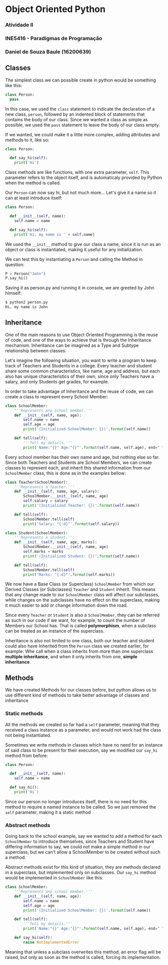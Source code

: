 # Object Oriented Python
### Atividade II
### INE5416 - Paradigmas de Programação
### Daniel de Souza Baule (16200639)
## Classes
The simplest class we can possible create in python would be something like this:
```python
class Person:
  pass
```
In this case, we used the `class` statement to indicate the declaration of a new class, `person`, followed by an indented block of statements that contains the body of our class. Since we wanted a class as simple as possible, we used the `pass` statement to leave the body of our class empty.

If we wanted, we could make it a little more complex, adding attributes and methods to it, like so:
```python
class Person:

  def say_hi(self):
    print('Hi')
```
Class methods are like functions, with one extra parameter, `self`. This parameter refers to the object itself, and is automaticaly provided by Python when the method is called.

Our `Person` can now say hi, but not much more... Let's give it a name so it can at least introduce itself:
```python
class Person:

  def __init__(self, name):
    self.name = name

  def say_hi(self):
    print('Hi, my name is ' + self.name)
```
We used the `__init__` method to give our class a name, since it is run as an object or class is instantiated, making it useful for any initialization.

We can test this by instantiating a `Person` and calling the Method in question:

```python
P = Person("John")
P.say_hi()
```
Saving it as person.py and running it in console, we are greeted by John himself:
```Bash
$ python2 person.py
Hi, my name is John
```
## Inheritance
One of the main reasons to use Object Oriented Programming is the reuse of code, and one of the ways to achieve that is through the Inheritance mechanism. Inheritance can be imagined as a Type and Subtype relationship between classes.

Let's imagine the following situation, you want to write a program to keep track of Teachers and Students in a college. Every teacher and student share some common characteristics, like name, age and address, but each also has unique characteristics of their own, since only Teachers have a salary, and only Students get grades, for example.

In order to take advantage of Inheritance and the reuse of code, we can create a class to represent every School Member:
```python
class SchoolMember:
    '''Represents any school member.'''
    def __init__(self, name, age):
        self.name = name
        self.age = age
        print('(Initialized SchoolMember: {})'.format(self.name))

    def tell(self):
        '''Tell my details.'''
        print('Name:"{}" Age:"{}"'.format(self.name, self.age), end=" ")
```
Every school member has their own name and age, but nothing else so far. Since both Teachers and Students are School Members, we can create classes to represent each, and inherit this shared information from our `SchoolMember` class, this is done as in the examples bellow:
```python
class Teacher(SchoolMember):
    '''Represents a teacher.'''
    def __init__(self, name, age, salary):
        SchoolMember.__init__(self, name, age)
        self.salary = salary
        print('(Initialized Teacher: {})'.format(self.name))

    def tell(self):
        SchoolMember.tell(self)
        print('Salary: "{:d}"'.format(self.salary))
```
```python
class Student(SchoolMember):
    '''Represents a student.'''
    def __init__(self, name, age, marks):
        SchoolMember.__init__(self, name, age)
        self.marks = marks
        print('(Initialized Student: {})'.format(self.name))

    def tell(self):
        SchoolMember.tell(self)
        print('Marks: "{:d}"'.format(self.marks))
```
We now have a Base Class (or Superclass) `SchoolMember` from which our Derived Classes (or Subclasses) `Teacher` and `Student` inherit. This means that any change made to our `SchoolMember` class will affect our subclasses, while changes on the subclasses have no effect on the superclass, making it much easier to add or change information down the road.

Since every `Teacher` or `Student` is also a `SchoolMember`, they can be referred as such in our code if we want, for example, to count the number of Members our School has. That is called **polymorphism**, when a subclass can be treated as an instance of the superclass.

Inheritance is also not limited to one class, both our teacher and student could also have Inherited from the `Person` class we created earlier, for example. Whe call when a class inherits from more than one superclass **multiple inheritance**, and when it only inherits from one, **simple inheritance**.
## Methods
We have created Methods for our classes before, but python allows us to use different kind of methods to take better advantage of classes and inheritance
### Static methods
All the methods we created so far had a `self` parameter, meaning that they received a class instance as a parameter, and would not work had the class not being instantiated.

Sometimes we write methods in classes which have no need for an instance of said class to be present for their execution, say we modified our `say_hi` method from before:
```python
class Person:

  def __init__(self, name):
    self.name = name

  def say_hi():
    print('Hi`)
```
Since our person no longer introduces itself, there is no need for this method to require a named instance to be called. So we just removed the `self` parameter, making it a static method
### Abstract methods
Going back to the school example, say we wanted to add a method for each `SchoolMember` to introduce themselves, since Teachers and Student have differing information to say, we could not make a simple method in our superclass, but we can't allow a SchoolMember to be created without such a method.

Abstract methods exist for this kind of situation, they are methods declared in a superclass, but implemented only on subclasses. Our `say_hi` method would be implemented in `SchoolMember` like this:
```python
class SchoolMember:
    '''Represents any school member.'''
    def __init__(self, name, age):
        self.name = name
        self.age = age
        print('(Initialized SchoolMember: {})'.format(self.name))

    def tell(self):
        '''Tell my details.'''
        print('Name:"{}" Age:"{}"'.format(self.name, self.age), end=" ")

    def say_hi(self):
        raise NotImplementedError
```
Meaning that unless a subclass overwrites this method, an error flag will be raised, but only as soon as the method is called, forcing its implementation.
